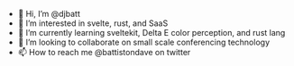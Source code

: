 - 👋 Hi, I’m @djbatt
- 👀 I’m interested in svelte, rust, and SaaS
- 🌱 I’m currently learning sveltekit, Delta E color perception, and rust lang
- 💞️ I’m looking to collaborate on small scale conferencing technology
- 📫 How to reach me @battistondave on twitter
